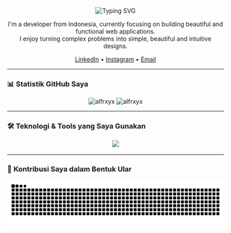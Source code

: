 <div id="header" align="center">
  <img src="https://readme-typing-svg.demolab.com?font=Fira+Code&size=28&pause=1000&color=30A46C&width=435&lines=Hi, I'm alfrxyx 👋;A Passionate Web Developer;I Build Things for The Web;Always Learning & Growing" alt="Typing SVG" />
</div>

<p align="center">
  I'm a developer from Indonesia, currently focusing on building beautiful and functional web applications. 
  <br>I enjoy turning complex problems into simple, beautiful and intuitive designs.
</p>

<p align="center">
  <a href="https://linkedin.com/in/username-anda">LinkedIn</a> •
  <a href="https://instagram.com/username-anda">Instagram</a> •
  <a href="mailto:emailanda@gmail.com">Email</a>
</p>

---

### 📊 **Statistik GitHub Saya**

<p align="center">
  <img src="https://github-readme-stats.vercel.app/api?username=alfrxyx&show_icons=true&locale=en&theme=tokyonight&hide_border=true" alt="alfrxyx" />
  <img src="https://github-readme-stats.vercel.app/api/top-langs?username=alfrxyx&layout=compact&locale=en&theme=tokyonight&hide_border=true" alt="alfrxyx" />
</p>

---

### 🛠️ **Teknologi & Tools yang Saya Gunakan**

<p align="center">
  <a href="https://skillicons.dev">
    <img src="https://skillicons.dev/icons?i=js,ts,react,nextjs,tailwind,vite,nodejs,express,mongodb,figma,git,vscode&perline=6" />
  </a>
</p>

---

### 🐍 **Kontribusi Saya dalam Bentuk Ular**

<p align="center">
  <img src="https://raw.githubusercontent.com/alfrxyx/alfrxyx/output/github-contribution-grid-snake.svg" alt="snake" />
</p>
